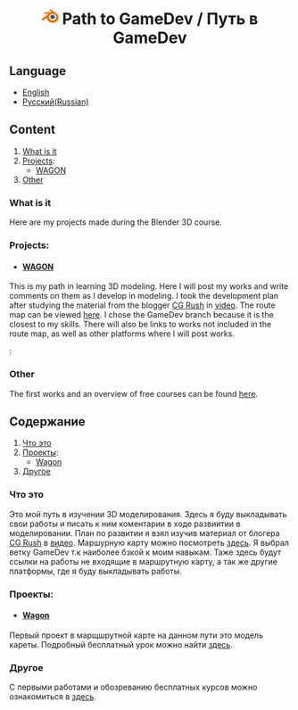 <h1 align="center">
  <img src="https://github.com/devicons/devicon/blob/master/icons/blender/blender-original.svg" width="30px"/> Path to GameDev / Путь в GameDev
</h1>

## Language
* [English](#Content)
* [Русский(Russian)](#Содержание)

## Content
1. [What is it](#What-is-it)
2. [Projects](#Projects):
   * [WAGON](#WAGON)
3. [Other](#Other)

### What is it
Here are my projects made during the Blender 3D course.

### Projects:
* #### [WAGON](https://github.com/scainet7/Modeling_GmaeDave/tree/main/WAGON)
This is my path in learning 3D modeling. Here I will post my works and write comments on them as I develop in modeling.
I took the development plan after studying the material from the blogger [CG Rush](https://www.youtube.com/@cg_rush) in [video](https://www.youtube.com/watch?v=dlQfSwQKwqE&t=8s).
The route map can be viewed [here](https://miro.com/app/board/uXjVOR8hRhI=/). I chose the GameDev branch because it is the closest to my skills.
There will also be links to works not included in the route map, as well as other platforms where I will post works.
<!---<div id="badges">
    <img src="https://github.com/scainet7/Blender_project/blob/master/Knight/Final_render.png" width="300"/>
</div>--->:

### Other
The first works and an overview of free courses can be found [here](https://github.com/scainet7/Blender_project?tab=readme-ov-file).


## Содержание
1. [Что это](#Что-это)
2. [Проекты](#Проекты):
   * [Wagon](#Wagon)
3. [Другое](#Другое)

### Что это
Это мой путь в изучении 3D моделирования. Здесь я буду выкладывать свои работы и писать к ним коментарии в ходе развиитии в моделировании.
План по развитии я взял изучив материал от блогера [CG Rush](https://www.youtube.com/@cg_rush) в [видео](https://www.youtube.com/watch?v=dlQfSwQKwqE&t=8s).
Маршурную карту можно посмотреть [здесь](https://miro.com/app/board/uXjVOR8hRhI=/). Я выбрал ветку GameDev т.к наиболее бзкой к моим навыкам.
Таже здесь будут ссылки на работы не входящие в маршрутную карту, а так же другие платформы, где я буду выкладывать работы.

### Проекты:
* #### [Wagon](https://github.com/scainet7/Modeling_GmaeDave/tree/main/WAGON)
Первый проект в марщшрутной карте на данном пути это модель кареты. Подробный бесплатный урок можно найти [здесь](https://www.youtube.com/watch?v=VlvK6Dchd2o&list=PL4Fzlpumqxe2kPhvLlVBN0CXLa5ovk9qA). 
<!---<div id="badges">
    <img src="https://github.com/scainet7/Blender_project/blob/master/Knight/Final_render.png" width="300"/>
</div>--->

### Другое
С первыми работами и обозреванию бесплатных курсов можно ознакомиться в [здесь](https://github.com/scainet7/Blender_project?tab=readme-ov-file).
